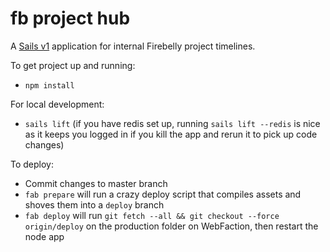 # fb project hub

A [Sails v1](https://sailsjs.com) application for internal Firebelly project timelines.

To get project up and running:

- `npm install`

For local development:

- `sails lift` (if you have redis set up, running `sails lift --redis` is nice as it keeps you logged in if you kill the app and rerun it to pick up code changes)

To deploy:

- Commit changes to master branch
- `fab prepare` will run a crazy deploy script that compiles assets and shoves them into a `deploy` branch
- `fab deploy` will run `git fetch --all && git checkout --force origin/deploy` on the production folder on WebFaction, then restart the node app
